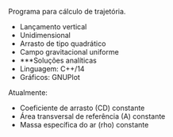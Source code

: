 Programa para cálculo de trajetória.
- Lançamento vertical
- Unidimensional
- Arrasto de tipo quadrático
- Campo gravitacional uniforme
- ***Soluções analíticas
- Linguagem: C++/14
- Gráficos: GNUPlot
  
Atualmente:
- Coeficiente de arrasto (CD) constante
- Área transversal de referência (A) constante
- Massa específica do ar (rho) constante


